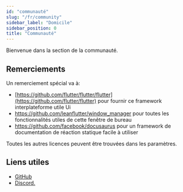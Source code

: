 ```yaml
---
id: "communauté"
slug: "/fr/community"
sidebar_label: "Domicile"
sidebar_position: 0
title: "Communauté"
---
```


Bienvenue dans la section de la communauté.

## Remerciements

Un remerciement spécial va à:

* [https://github.com/flutter/flutter/flutter](https://github.com/flutter/flutter) pour fournir ce framework interplateforme utile Ui
* <https://github.com/leanflutter/window_manager> pour toutes les fonctionnalités utiles de cette fenêtre de bureau
* <https://github.com/facebook/docusaurus> pour un framework de documentation de réaction statique facile à utiliser

Toutes les autres licences peuvent être trouvées dans les paramètres.

## Liens utiles

* [GitHub](https://github.com/LinwoodCloud/Butterfly)
* [Discord.](https://go.linwood.dev/discord)
